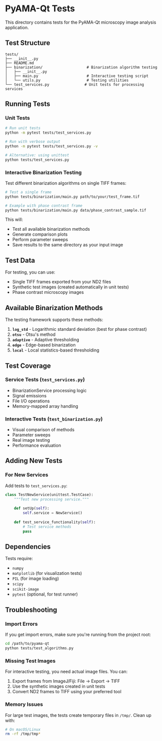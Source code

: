 # PyAMA-Qt Tests

This directory contains tests for the PyAMA-Qt microscopy image analysis application.

## Test Structure

```
tests/
├── __init__.py
├── README.md
├── binarization/                    # Binarization algorithm testing
│   ├── __init__.py
│   ├── main.py                      # Interactive testing script
│   └── utils.py                     # Testing utilities
└── test_services.py                # Unit tests for processing services
```

## Running Tests

### Unit Tests

```bash
# Run unit tests
python -m pytest tests/test_services.py

# Run with verbose output
python -m pytest tests/test_services.py -v

# Alternative: using unittest
python tests/test_services.py
```

### Interactive Binarization Testing

Test different binarization algorithms on single TIFF frames:

```bash
# Test a single frame
python tests/binarization/main.py path/to/your/test_frame.tif

# Example with phase contrast frame
python tests/binarization/main.py data/phase_contrast_sample.tif
```

This will:
- Test all available binarization methods
- Generate comparison plots
- Perform parameter sweeps
- Save results to the same directory as your input image

## Test Data

For testing, you can use:
- Single TIFF frames exported from your ND2 files
- Synthetic test images (created automatically in unit tests)
- Phase contrast microscopy images

## Available Binarization Methods

The testing framework supports these methods:

1. **`log_std`** - Logarithmic standard deviation (best for phase contrast)
2. **`otsu`** - Otsu's method
3. **`adaptive`** - Adaptive thresholding
4. **`edge`** - Edge-based binarization
5. **`local`** - Local statistics-based thresholding

## Test Coverage

### Service Tests (`test_services.py`)
- BinarizationService processing logic
- Signal emissions
- File I/O operations
- Memory-mapped array handling

### Interactive Tests (`test_binarization.py`)
- Visual comparison of methods
- Parameter sweeps
- Real image testing
- Performance evaluation

## Adding New Tests

### For New Services
Add tests to `test_services.py`:

```python
class TestNewService(unittest.TestCase):
    """Test new processing service."""
    
    def setUp(self):
        self.service = NewService()
    
    def test_service_functionality(self):
        # Test service methods
        pass
```

## Dependencies

Tests require:
- `numpy`
- `matplotlib` (for visualization tests)
- `PIL` (for image loading)
- `scipy`
- `scikit-image`
- `pytest` (optional, for test runner)

## Troubleshooting

### Import Errors
If you get import errors, make sure you're running from the project root:
```bash
cd /path/to/pyama-qt
python tests/test_algorithms.py
```

### Missing Test Images
For interactive testing, you need actual image files. You can:
1. Export frames from ImageJ/Fiji: File → Export → TIFF
2. Use the synthetic images created in unit tests
3. Convert ND2 frames to TIFF using your preferred tool

### Memory Issues
For large test images, the tests create temporary files in `/tmp/`. Clean up with:
```bash
# On macOS/Linux
rm -rf /tmp/tmp*
```
